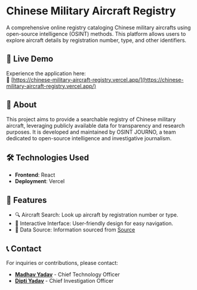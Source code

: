 # Chinese Military Aircraft Registry

A comprehensive online registry cataloging Chinese military aircrafts using open-source intelligence (OSINT) methods. This platform allows users to explore aircraft details by registration number, type, and other identifiers.

## 🚀 Live Demo

Experience the application here:  
🔗 [https://chinese-military-aircraft-registry.vercel.app/](https://chinese-military-aircraft-registry.vercel.app/)

## 📘 About

This project aims to provide a searchable registry of Chinese military aircraft, leveraging publicly available data for transparency and research purposes. It is developed and maintained by OSINT JOURNO, a team dedicated to open-source intelligence and investigative journalism.

## 🛠️ Technologies Used

- **Frontend**: React
- **Deployment**: Vercel

## 🧩 Features

- 🔍 Aircraft Search: Look up aircraft by registration number or type.
- 🧭 Interactive Interface: User-friendly design for easy navigation.
- 📡 Data Source: Information sourced from [Source](https://chinese-military-aviation.blogspot.com/p/gallery-i.html)


## 📞 Contact
For inquiries or contributions, please contact:
- **[Madhav Yadav](https://www.github.com/mymadhavyadav07)** - Chief Technology Officer
- **[Dipti Yadav](https://www.linkedin.com/in/dydiptiyadav07/)** - Chief Investigation Officer
